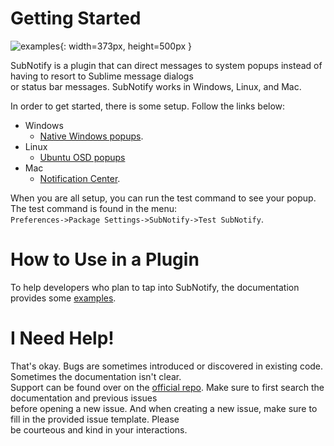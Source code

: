# Getting Started

![examples](res://Packages/SubNotify/docs/images/Examples.png){: width=373px, height=500px }

SubNotify is a plugin that can direct messages to system popups instead of having to resort to Sublime message dialogs  
or status bar messages.  SubNotify works in Windows, Linux, and Mac.

In order to get started, there is some setup.  Follow the links below:

- Windows
    - [Native Windows popups](http://facelessuser.github.io/SubNotify/usage/#windows-taskbar-notifications).
- Linux
    - [Ubuntu OSD popups](http://facelessuser.github.io/SubNotify/usage/#ubuntu-osd)
- Mac
    - [Notification Center](http://facelessuser.github.io/SubNotify/usage/#mac-notification-center).

When you are all setup, you can run the test command to see your popup.  The test command is found in the menu:  
`Preferences->Package Settings->SubNotify->Test SubNotify`.

# How to Use in a Plugin

To help developers who plan to tap into SubNotify, the documentation provides some [examples](http://facelessuser.github.io/SubNotify/usage/#tips-and-tricks-for-developers).

# I Need Help!

That's okay.  Bugs are sometimes introduced or discovered in existing code.  Sometimes the documentation isn't clear.  
Support can be found over on the [official repo](https://github.com/facelessuser/SubNotify/issues).  Make sure to first search the documentation and previous issues  
before opening a new issue.  And when creating a new issue, make sure to fill in the provided issue template.  Please  
be courteous and kind in your interactions.
